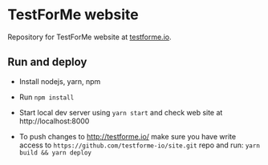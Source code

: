 # TestForMe website

Repository for TestForMe website at [testforme.io](https://testforme.io).

## Run and deploy

* Install nodejs, yarn, npm
* Run `npm install`
* Start local dev server using `yarn start` and check web site at http://localhost:8000

* To push changes to http://testforme.io/ make sure you have write access to `https://github.com/testforme-io/site.git`
 repo and run: `yarn build && yarn deploy`
